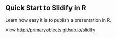 Quick Start to Slidify in R
-----

Learn how easy it is to publish a presentation in R.

View
http://primaryobjects.github.io/slidify